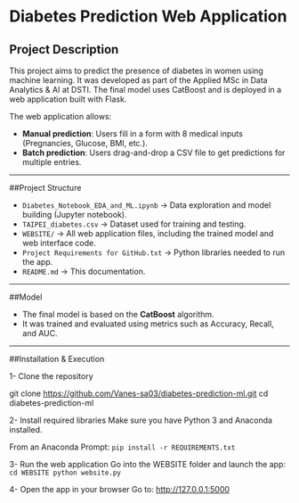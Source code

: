 # Diabetes Prediction Web Application

## Project Description
This project aims to predict the presence of diabetes in women using machine learning. It was developed as part of the Applied MSc in Data Analytics & AI at DSTI. The final model uses CatBoost and is deployed in a web application built with Flask.

The web application allows:
- **Manual prediction**: Users fill in a form with 8 medical inputs (Pregnancies, Glucose, BMI, etc.).
- **Batch prediction**: Users drag-and-drop a CSV file to get predictions for multiple entries.

---

##Project Structure
- `Diabetes_Notebook_EDA_and_ML.ipynb` → Data exploration and model building (Jupyter notebook).
- `TAIPEI_diabetes.csv` → Dataset used for training and testing.
- `WEBSITE/` → All web application files, including the trained model and web interface code.
- `Project Requirements for GitHub.txt` → Python libraries needed to run the app.
- `README.md` → This documentation.

---

##Model
- The final model is based on the **CatBoost** algorithm.
- It was trained and evaluated using metrics such as Accuracy, Recall, and AUC.

---

##Installation & Execution

1- Clone the repository

git clone https://github.com/Vanes-sa03/diabetes-prediction-ml.git
cd diabetes-prediction-ml

2- Install required libraries
Make sure you have Python 3 and Anaconda installed.

From an Anaconda Prompt:
`pip install -r REQUIREMENTS.txt`

3- Run the web application
Go into the WEBSITE folder and launch the app:
`cd WEBSITE
python website.py`

4- Open the app in your browser
Go to: http://127.0.0.1:5000

